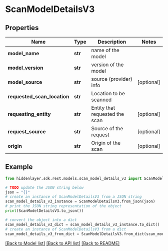 # ScanModelDetailsV3


## Properties

Name | Type | Description | Notes
------------ | ------------- | ------------- | -------------
**model_name** | **str** | name of the model | 
**model_version** | **str** | version of the model | 
**model_source** | **str** | source (provider) info | [optional] 
**requested_scan_location** | **str** | Location to be scanned | 
**requesting_entity** | **str** | Entity that requested the scan | [optional] 
**request_source** | **str** | Source of the request | [optional] 
**origin** | **str** | Origin of the scan | [optional] 

## Example

```python
from hiddenlayer.sdk.rest.models.scan_model_details_v3 import ScanModelDetailsV3

# TODO update the JSON string below
json = "{}"
# create an instance of ScanModelDetailsV3 from a JSON string
scan_model_details_v3_instance = ScanModelDetailsV3.from_json(json)
# print the JSON string representation of the object
print(ScanModelDetailsV3.to_json())

# convert the object into a dict
scan_model_details_v3_dict = scan_model_details_v3_instance.to_dict()
# create an instance of ScanModelDetailsV3 from a dict
scan_model_details_v3_from_dict = ScanModelDetailsV3.from_dict(scan_model_details_v3_dict)
```
[[Back to Model list]](../README.md#documentation-for-models) [[Back to API list]](../README.md#documentation-for-api-endpoints) [[Back to README]](../README.md)


